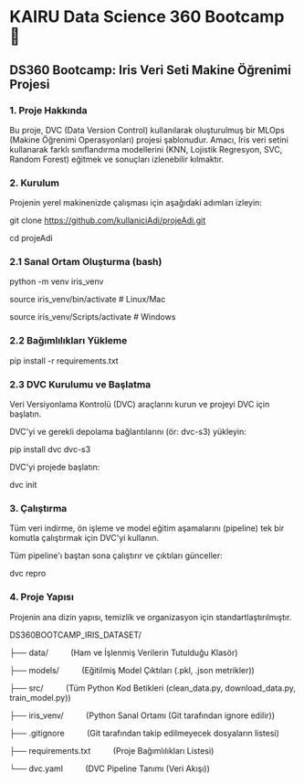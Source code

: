 # KAIRU Data Science 360 Bootcamp 🚀
## DS360 Bootcamp: Iris Veri Seti Makine Öğrenimi Projesi


### 1. Proje Hakkında

Bu proje, DVC (Data Version Control) kullanılarak oluşturulmuş bir MLOps (Makine Öğrenimi Operasyonları) projesi şablonudur. Amacı, Iris veri setini kullanarak farklı sınıflandırma modellerini (KNN, Lojistik Regresyon, SVC, Random Forest) eğitmek ve sonuçları izlenebilir kılmaktır.


### 2. Kurulum

Projenin yerel makinenizde çalışması için aşağıdaki adımları izleyin:

git clone https://github.com/kullaniciAdi/projeAdi.git

cd projeAdi


### 2.1 Sanal Ortam Oluşturma (bash)

python -m venv iris_venv

source iris_venv/bin/activate  # Linux/Mac

source iris_venv/Scripts/activate   # Windows


### 2.2 Bağımlılıkları Yükleme

pip install -r requirements.txt


### 2.3 DVC Kurulumu ve Başlatma

Veri Versiyonlama Kontrolü (DVC) araçlarını kurun ve projeyi DVC için başlatın.

DVC'yi ve gerekli depolama bağlantılarını (ör: dvc-s3) yükleyin:

pip install dvc dvc-s3

DVC'yi projede başlatın:

dvc init


### 3. Çalıştırma

Tüm veri indirme, ön işleme ve model eğitim aşamalarını (pipeline) tek bir komutla çalıştırmak için DVC'yi kullanın.

Tüm pipeline'ı baştan sona çalıştırır ve çıktıları günceller:

dvc repro


### 4. Proje Yapısı

Projenin ana dizin yapısı, temizlik ve organizasyon için standartlaştırılmıştır.

DS360BOOTCAMP_IRIS_DATASET/

├── data/             &nbsp;&nbsp;&nbsp;&nbsp;&nbsp;&nbsp;&nbsp;&nbsp; (Ham ve İşlenmiş Verilerin Tutulduğu Klasör)

├── models/           &nbsp;&nbsp;&nbsp;&nbsp;&nbsp;&nbsp;&nbsp;&nbsp; (Eğitilmiş Model Çıktıları (.pkl, .json metrikler))

├── src/              &nbsp;&nbsp;&nbsp;&nbsp;&nbsp;&nbsp;&nbsp;&nbsp; (Tüm Python Kod Betikleri (clean_data.py, download_data.py, train_model.py))

├── iris_venv/        &nbsp;&nbsp;&nbsp;&nbsp;&nbsp;&nbsp;&nbsp;&nbsp; (Python Sanal Ortamı (Git tarafından ignore edilir))

├── .gitignore        &nbsp;&nbsp;&nbsp;&nbsp;&nbsp;&nbsp;&nbsp;&nbsp; (Git tarafından takip edilmeyecek dosyaların listesi)

├── requirements.txt  &nbsp;&nbsp;&nbsp;&nbsp;&nbsp;&nbsp;&nbsp;&nbsp; (Proje Bağımlılıkları Listesi)

└── dvc.yaml          &nbsp;&nbsp;&nbsp;&nbsp;&nbsp;&nbsp;&nbsp;&nbsp; (DVC Pipeline Tanımı (Veri Akışı))
